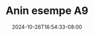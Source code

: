 --- 
title: "Anin esempe A9"
description: "  bokep Anin esempe A9 simontok   new"
date: 2024-10-26T16:54:33-08:00
file_code: "ousp0t157w9q"
draft: false
cover: "ary24hish54ebrt4.jpg"
tags: ["Anin", "esempe", "bokep-indo", "bokep-viral", "bokep-ig"]
length: 170
fld_id: "1483922"
foldername: "Anin esempe"
categories: ["Anin esempe"]
views: 0
---